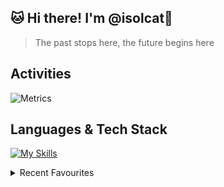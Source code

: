 ## 🐱 Hi there! I'm @isolcat👋

> The past stops here, the future begins here
  

<h2>Activities</h2>

![Metrics](https://metrics.lecoq.io/isolcat?template=classic&isocalendar=1&base=header%2C%20activity%2C%20community%2C%20repositories%2C%20metadata&base.indepth=false&base.hireable=false&base.skip=false&isocalendar=false&isocalendar.duration=full-year&config.timezone=Asia%2FHong_Kong)

<h2>Languages & Tech Stack</h2>

  [![My Skills](https://skillicons.dev/icons?i=vue,vite,webpack,ts,git,html,css,js,nextjs,react,tailwind,jest)](https://skillicons.dev)
 
 
<details> <summary>Recent Favourites</summary>
      
[![spotify-github-profile](https://spotify-github-profile.vercel.app/api/view?uid=31qhwwvxxluvdkmas6htxl2evdn4&cover_image=true&theme=default&show_offline=false&background_color=121212&interchange=true&bar_color=53b14f&bar_color_cover=false)](https://spotify-github-profile.vercel.app/api/view?uid=31qhwwvxxluvdkmas6htxl2evdn4&redirect=true)
  
![self love](https://pic8.58cdn.com.cn/nowater/webim/big/n_v2449fea9656204019ab5d42b88231ddca.jpg)
  
</details>

